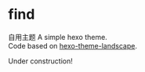 # find

自用主题
A simple hexo theme.  
Code based on [hexo-theme-landscape](https://github.com/hexojs/hexo-theme-landscape).  

Under construction!
